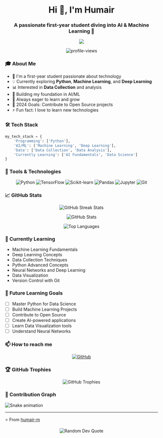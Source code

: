 <h1 align="center">Hi 👋, I'm Humair</h1>
<h3 align="center">A passionate first-year student diving into AI & Machine Learning 🚀</h3>

<p align="center">
  <img src="https://readme-typing-svg.herokuapp.com?lines=Python+Enthusiast;Machine+Learning+Student;Deep+Learning+Explorer;Data+Science+Learner&center=true&width=380&height=45">
</p>

<!-- Add profile views counter -->
<p align="center">
  <img src="https://komarev.com/ghpvc/?username=humair-m&label=Profile%20views&color=0e75b6&style=flat" alt="profile-views">
</p>

### 🎓 About Me
- 🌱 I'm a first-year student passionate about technology
- 💡 Currently exploring **Python**, **Machine Learning**, and **Deep Learning**
- 📊 Interested in **Data Collection** and analysis
- 🔭 Building my foundation in AI/ML
- 🌟 Always eager to learn and grow
- 🎯 2024 Goals: Contribute to Open Source projects
- ⚡ Fun fact: I love to learn new technologies

### 🛠️ Tech Stack
```python
my_tech_stack = {
    'Programming': ['Python'],
    'AI/ML': ['Machine Learning', 'Deep Learning'],
    'Data': ['Data Collection', 'Data Analysis'],
    'Currently Learning': ['AI Fundamentals', 'Data Science']
}
```

### 🔧 Tools & Technologies
<p align="center">
  <img src="https://img.shields.io/badge/Python-3776AB?style=for-the-badge&logo=python&logoColor=white" alt="Python"/>
  <img src="https://img.shields.io/badge/TensorFlow-FF6F00?style=for-the-badge&logo=tensorflow&logoColor=white" alt="TensorFlow"/>
  <img src="https://img.shields.io/badge/scikit--learn-F7931E?style=for-the-badge&logo=scikit-learn&logoColor=white" alt="Scikit-learn"/>
  <img src="https://img.shields.io/badge/Pandas-150458?style=for-the-badge&logo=pandas&logoColor=white" alt="Pandas"/>
  <img src="https://img.shields.io/badge/Jupyter-F37626?style=for-the-badge&logo=jupyter&logoColor=white" alt="Jupyter"/>
  <img src="https://img.shields.io/badge/Git-F05032?style=for-the-badge&logo=git&logoColor=white" alt="Git"/>
</p>

### 📈 GitHub Stats
<p align="center">
  <img src="https://github-readme-streak-stats.herokuapp.com/?user=humair-m&theme=dark" alt="GitHub Streak Stats">
</p>
<p align="center">
  <img src="https://github-readme-stats.vercel.app/api?username=humair-m&show_icons=true&theme=dark" alt="GitHub Stats">
</p>
<p align="center">
  <img src="https://github-readme-stats.vercel.app/api/top-langs/?username=humair-m&layout=compact&theme=dark" alt="Top Languages">
</p>

### 🌱 Currently Learning
- Machine Learning Fundamentals
- Deep Learning Concepts
- Data Collection Techniques
- Python Advanced Concepts
- Neural Networks and Deep Learning
- Data Visualization
- Version Control with Git

### 🎯 Future Learning Goals
- [ ] Master Python for Data Science
- [ ] Build Machine Learning Projects
- [ ] Contribute to Open Source
- [ ] Create AI-powered applications
- [ ] Learn Data Visualization tools
- [ ] Understand Neural Networks

### 📫 How to reach me
<p align="center">
  <a href="https://github.com/humair-m" target="_blank">
    <img src="https://img.shields.io/badge/GitHub-100000?style=for-the-badge&logo=github&logoColor=white" alt="GitHub"/>
  </a>
  <!-- Add your other social media links here -->
</p>

### 🏆 GitHub Trophies
<p align="center">
  <img src="https://github-profile-trophy.vercel.app/?username=humair-m&theme=darkhub&no-frame=true&margin-w=15" alt="GitHub Trophies">
</p>

### 🐍 Contribution Graph
![Snake animation](https://github.com/humair-m/humair-m/blob/output/github-contribution-grid-snake.svg)

---
⭐️ From [humair-m](https://github.com/humair-m)

<!-- Add a dynamic quote -->
<p align="center">
  <img src="https://quotes-github-readme.vercel.app/api?type=horizontal&theme=dark" alt="Random Dev Quote">
</p>
